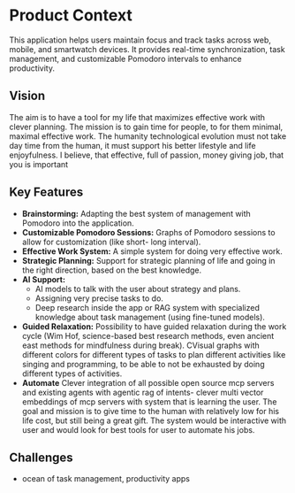 # Product Context

This application helps users maintain focus and track tasks across web, mobile, and smartwatch devices. It provides real-time synchronization, task management, and customizable Pomodoro intervals to enhance productivity.

## Vision

The aim is to have a tool for my life that maximizes effective work with clever planning. The mission is to gain time for people, to for them minimal, maximal effective work. The humanity technological evolution must not take day time from the human, it must support his better lifestyle and life enjoyfulness. I believe, that effective, full of passion, money giving job, that you  is important

## Key Features

*   **Brainstorming:** Adapting the best system of management with Pomodoro into the application.
*   **Customizable Pomodoro Sessions:** Graphs of Pomodoro sessions to allow for customization (like short- long interval).
*   **Effective Work System:** A simple system for doing very effective work.
*   **Strategic Planning:** Support for strategic planning of life and going in the right direction, based on the best knowledge.
*   **AI Support:**
    *   AI models to talk with the user about strategy and plans.
    *   Assigning very precise tasks to do.
    *   Deep research inside the app or RAG system with specialized knowledge about task management (using fine-tuned models).
*   **Guided Relaxation:** Possibility to have guided relaxation during the work cycle (Wim Hof, science-based best research methods, even ancient east methods for mindfulness during break).
CVisual graphs with different colors for different types of tasks to plan different activities like singing and programming, to be able to not be exhausted by doing different types of activities.
*   **Automate** Clever integration of all possible open source mcp servers and existing agents with agentic rag of intents- clever multi vector embeddings of mcp servers with system that is learning the user. The goal and mission is to give time to the human with relatively low for his life cost, but still being a great gift. The system would be interactive with user and  would look for best tools for user to automate his jobs.


## Challenges
- ocean of task management, productivity apps
